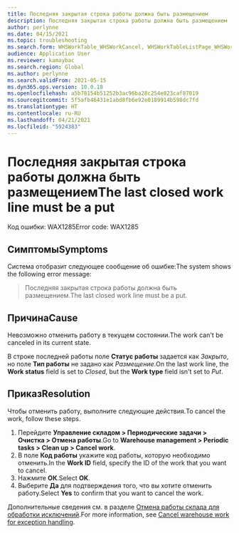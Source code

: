 ```yaml
---
title: Последняя закрытая строка работы должна быть размещением
description: Последняя закрытая строка работы должна быть размещением
author: perlynne
ms.date: 04/15/2021
ms.topic: troubleshooting
ms.search.form: WHSWorkTable_WHSWorkCancel, WHSWorkTableListPage_WHSWorkCancel
audience: Application User
ms.reviewer: kamaybac
ms.search.region: Global
ms.author: perlynne
ms.search.validFrom: 2021-05-15
ms.dyn365.ops.version: 10.0.18
ms.openlocfilehash: a5b78154b51252b3ac96ba28c254e823caf87019
ms.sourcegitcommit: 5f5afb46431e1abd8fb6e92e0189914b598dc7fd
ms.translationtype: HT
ms.contentlocale: ru-RU
ms.lasthandoff: 04/21/2021
ms.locfileid: "5924383"
---
```

# <a name="the-last-closed-work-line-must-be-a-put"></a><span data-ttu-id="6f08f-103">Последняя закрытая строка работы должна быть размещением</span><span class="sxs-lookup"><span data-stu-id="6f08f-103">The last closed work line must be a put</span></span>

<span data-ttu-id="6f08f-104">Код ошибки: WAX1285</span><span class="sxs-lookup"><span data-stu-id="6f08f-104">Error code: WAX1285</span></span>

## <a name="symptoms"></a><span data-ttu-id="6f08f-105">Симптомы</span><span class="sxs-lookup"><span data-stu-id="6f08f-105">Symptoms</span></span>

<span data-ttu-id="6f08f-106">Система отобразит следующее сообщение об ошибке:</span><span class="sxs-lookup"><span data-stu-id="6f08f-106">The system shows the following error message:</span></span>

> <span data-ttu-id="6f08f-107">Последняя закрытая строка работы должна быть размещением.</span><span class="sxs-lookup"><span data-stu-id="6f08f-107">The last closed work line must be a put.</span></span>

## <a name="cause"></a><span data-ttu-id="6f08f-108">Причина</span><span class="sxs-lookup"><span data-stu-id="6f08f-108">Cause</span></span>

<span data-ttu-id="6f08f-109">Невозможно отменить работу в текущем состоянии.</span><span class="sxs-lookup"><span data-stu-id="6f08f-109">The work can't be canceled in its current state.</span></span>

<span data-ttu-id="6f08f-110">В строке последней работы поле **Статус работы** задается как *Закрыто*, но поле **Тип работы** не задано как *Размещение*.</span><span class="sxs-lookup"><span data-stu-id="6f08f-110">On the last work line, the **Work status** field is set to *Closed*, but the **Work type** field isn't set to *Put*.</span></span>

## <a name="resolution"></a><span data-ttu-id="6f08f-111">Приказ</span><span class="sxs-lookup"><span data-stu-id="6f08f-111">Resolution</span></span>

<span data-ttu-id="6f08f-112">Чтобы отменить работу, выполните следующие действия.</span><span class="sxs-lookup"><span data-stu-id="6f08f-112">To cancel the work, follow these steps.</span></span>

1. <span data-ttu-id="6f08f-113">Перейдите **Управление складом \> Периодические задачи \> Очистка \> Отмена работы**.</span><span class="sxs-lookup"><span data-stu-id="6f08f-113">Go to **Warehouse management \> Periodic tasks \> Clean up \> Cancel work**.</span></span>
1. <span data-ttu-id="6f08f-114">В поле **Код работы** укажите код работы, которую необходимо отменить.</span><span class="sxs-lookup"><span data-stu-id="6f08f-114">In the **Work ID** field, specify the ID of the work that you want to cancel.</span></span>
1. <span data-ttu-id="6f08f-115">Нажмите **ОК**.</span><span class="sxs-lookup"><span data-stu-id="6f08f-115">Select **OK**.</span></span>
1. <span data-ttu-id="6f08f-116">Выберите **Да** для подтверждения того, что вы хотите отменить работу.</span><span class="sxs-lookup"><span data-stu-id="6f08f-116">Select **Yes** to confirm that you want to cancel the work.</span></span>

<span data-ttu-id="6f08f-117">Дополнительные сведения см. в разделе [Отмена работы склада для обработки исключений](../../warehousing/cancel-warehouse-work.md).</span><span class="sxs-lookup"><span data-stu-id="6f08f-117">For more information, see [Cancel warehouse work for exception handling](../../warehousing/cancel-warehouse-work.md).</span></span>
